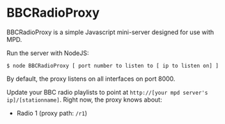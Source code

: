 BBCRadioProxy
=============

BBCRadioProxy is a simple Javascript mini-server designed for use with MPD.

Run the server with NodeJS:

    $ node BBCRadioProxy [ port number to listen to [ ip to listen on] ] 
    
By default, the proxy listens on all interfaces on port 8000.

Update your BBC radio playlists to point at `http://[your mpd server's ip]/[stationname]`. Right now, the proxy knows about:

 - Radio 1 (proxy path: `/r1`)
